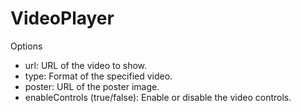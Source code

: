 # VideoPlayer
Options
- url: URL of the video to show.
- type: Format of the specified video.
- poster: URL of the poster image.
- enableControls (true/false): Enable or disable the video controls.

